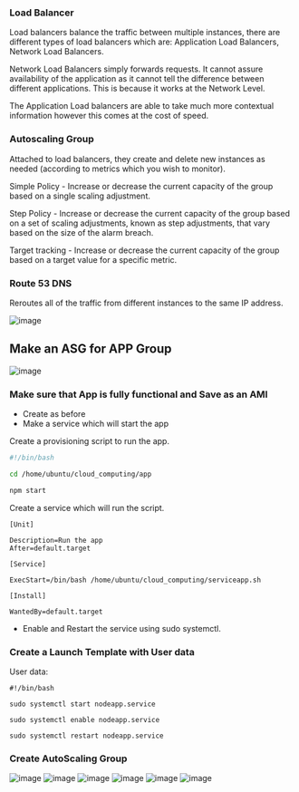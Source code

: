 
### Load Balancer

Load balancers balance the traffic between multiple instances, there are different types of load balancers which are: Application Load Balancers, Network Load Balancers.

Network Load Balancers simply forwards requests. It cannot assure availability of the application as it cannot tell the difference between different applications. This is because it works at the Network Level.

The Application Load balancers are able to take much more contextual information however this comes at the cost of speed.

### Autoscaling Group

Attached to load balancers, they create and delete new instances as needed (according to metrics which you wish to monitor).

Simple Policy - Increase or decrease the current capacity of the group based on a single scaling adjustment.

Step Policy - Increase or decrease the current capacity of the group based on a set of scaling adjustments, known as step adjustments, that vary based on the size of the alarm breach.

Target tracking - Increase or decrease the current capacity of the group based on a target value for a specific metric.

### Route 53 DNS

Reroutes all of the traffic from different instances to the same IP address.

![image](https://user-images.githubusercontent.com/110126036/186627173-3763c17f-43a9-4a63-a890-5d34d5e2cd58.png)


## Make an ASG for APP Group

![image](https://user-images.githubusercontent.com/110126036/186890683-642d3f82-8fe5-4aed-a633-325bbf239644.png)

### Make sure that App is fully functional and Save as an AMI
- Create as before
- Make a service which will start the app

Create a provisioning script to run the app.

```bash
#!/bin/bash

cd /home/ubuntu/cloud_computing/app

npm start
```

Create a service which will run the script.

```
[Unit]

Description=Run the app
After=default.target

[Service]

ExecStart=/bin/bash /home/ubuntu/cloud_computing/serviceapp.sh

[Install]

WantedBy=default.target

```
- Enable and Restart the service using sudo systemctl.

### Create a Launch Template with User data

User data:
```
#!/bin/bash

sudo systemctl start nodeapp.service

sudo systemctl enable nodeapp.service

sudo systemctl restart nodeapp.service
```

### Create AutoScaling Group

![image](https://user-images.githubusercontent.com/110126036/186872834-8522878e-49e2-4652-aa5c-62865687a19d.png)
![image](https://user-images.githubusercontent.com/110126036/186872937-3d16125a-ea69-4b48-82e1-9f3ff26bccc9.png)
![image](https://user-images.githubusercontent.com/110126036/186873130-a24be00e-8c8e-4160-9d7b-de4360fc74a7.png)
![image](https://user-images.githubusercontent.com/110126036/186873367-13f9e711-3198-4b41-97a4-5fac6ead7370.png)
![image](https://user-images.githubusercontent.com/110126036/186873462-432e1be2-5ccc-4528-ad7d-77ef08e40866.png)
![image](https://user-images.githubusercontent.com/110126036/186873601-a5b6141d-3ce3-401a-aba2-a6662dee9442.png)


